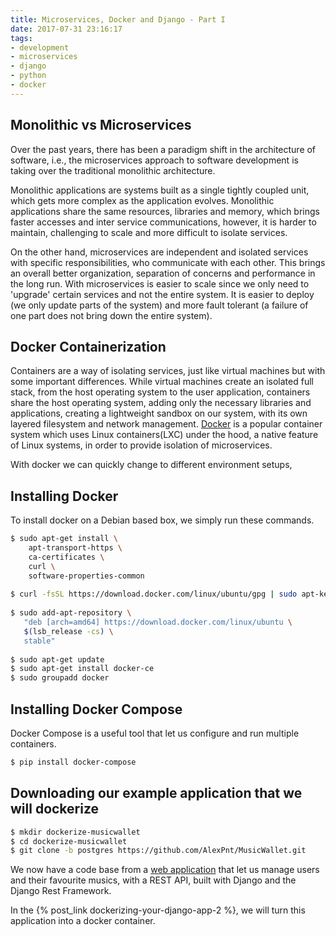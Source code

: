 ```yaml
---
title: Microservices, Docker and Django - Part I
date: 2017-07-31 23:16:17
tags: 
- development
- microservices
- django
- python
- docker
---
```


## Monolithic vs Microservices 

Over the past years, there has been a paradigm shift in the architecture of software, i.e., the microservices approach to software development is taking over the traditional monolithic architecture. 

Monolithic applications are systems built as a single tightly coupled unit, which gets more complex as the application evolves. Monolithic applications share the same resources, libraries and memory, which brings faster accesses and inter service communications, however, it is harder to maintain, challenging to scale and more difficult to isolate services.

On the other hand, microservices are independent and isolated services with specific responsibilities, who communicate with each other. This brings an overall better organization, separation of concerns and performance in the long run. With microservices is easier to scale since we only need to 'upgrade' certain services and not the entire system. It is easier to deploy (we only update parts of the system) and more fault tolerant (a failure of one part does not bring down the entire system).

## Docker Containerization

Containers are a way of isolating services, just like virtual machines but with some important differences. While virtual machines create an isolated full stack, from the host operating system to the user application, containers share the host operating system, adding only the necessary libraries and applications, creating a lightweight sandbox on our system, with its own layered filesystem and network management. [Docker](https://www.docker.com/) is a popular container system which uses Linux containers(LXC) under the hood, a native feature of Linux systems, in order to provide isolation of microservices. 

With docker we can quickly change to different environment setups,   


## Installing Docker

To install docker on a Debian based box, we simply run these commands.

```bash
$ sudo apt-get install \
    apt-transport-https \
    ca-certificates \
    curl \
    software-properties-common
 
$ curl -fsSL https://download.docker.com/linux/ubuntu/gpg | sudo apt-key add -
 
$ sudo add-apt-repository \
   "deb [arch=amd64] https://download.docker.com/linux/ubuntu \
   $(lsb_release -cs) \
   stable"
 
$ sudo apt-get update
$ sudo apt-get install docker-ce
$ sudo groupadd docker
```

## Installing Docker Compose

Docker Compose is a useful tool that let us configure and run multiple containers.

```bash
$ pip install docker-compose
```

## Downloading our example application that we will dockerize

```bash
$ mkdir dockerize-musicwallet
$ cd dockerize-musicwallet
$ git clone -b postgres https://github.com/AlexPnt/MusicWallet.git
```

We now have a code base from a [web application](https://github.com/AlexPnt/MusicWallet) that let us manage users and their favourite musics, with a REST API, built with Django and the Django Rest Framework.

In the {% post_link dockerizing-your-django-app-2 %}, we will turn this application into a docker container.
